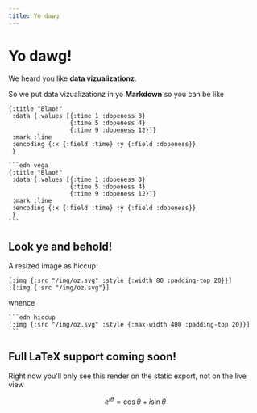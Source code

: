 ```yaml
---
title: Yo dawg
---
```



# Yo dawg!

We heard you like **data vizualizationz**.

So we put data vizualizationz in yo **Markdown** so you can be like

```edn vega
{:title "Blao!"
 :data {:values [{:time 1 :dopeness 3}
                 {:time 5 :dopeness 4}
                 {:time 9 :dopeness 12}]}
 :mark :line
 :encoding {:x {:field :time} :y {:field :dopeness}}
 }
```

    ```edn vega
    {:title "Blao!"
     :data {:values [{:time 1 :dopeness 3}
                     {:time 5 :dopeness 4}
                     {:time 9 :dopeness 12}]}
     :mark :line
     :encoding {:x {:field :time} :y {:field :dopeness}}
     }
    ```

## Look ye and **behold!**

A resized image as hiccup:

```edn hiccup
[:img {:src "/img/oz.svg" :style {:width 80 :padding-top 20}}]
;[:img {:src "/img/oz.svg"}]
```

whence

    ```edn hiccup
    [:img {:src "/img/oz.svg" :style {:max-width 400 :padding-top 20}}]
    ```

## Full LaTeX support coming soon!

Right now you'll only see this render on the static export, not on the live view

$$ e ^ {i \theta} = \cos \theta + i \sin \theta $$

